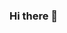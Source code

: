 ### Hi there 👋

<!--
**Octane42/Octane42** is a ✨ _special_ ✨ repository because its `README.md` (this file) appears on your GitHub profile.

Here are some ideas to get you started:

- 🔭 I’m currently working on ...
  🌱 I’m currently learning Full Stack Development
- 👯 I’m looking to collaborate on ...
- 🤔 I’m looking for help with ...
- 💬 Ask me about ...
- 📫 How to reach me: souvik22sen@gmail.com
- 😄 Pronouns: ...
- ⚡ Fun fact: ...


[![GitHub Streak](http://github-readme-streak-stats.herokuapp.com?user=Octane42&theme=radical)](https://git.io/streak-stats)
